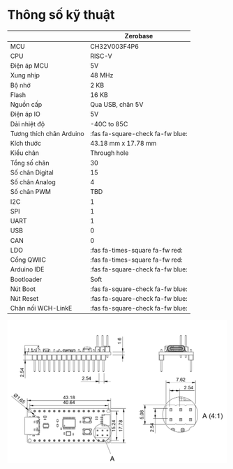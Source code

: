 <br>
<br>
<br>

# Thông số kỹ thuật

|           | Zerobase  |
|-----------|-----------|
| MCU | CH32V003F4P6 |
| CPU | RISC-V |
| Điện áp MCU | 5V |
| Xung nhịp | 48 MHz |
| Bộ nhớ | 2 KB |
| Flash | 16 KB |
| Nguồn cấp | Qua USB, chân 5V |
| Điện áp IO | 5V |
| Dải nhiệt độ | -40C to 85C |
| Tương thích chân Arduino | :fas fa-square-check fa-fw blue: |
| Kích thước | 43.18 mm x 17.78 mm |
| Kiểu chân | Through hole |
| Tổng số chân | 30 |
| Số chân Digital | 15 |
| Số chân Analog | 4 |
| Số chân PWM | TBD |
| I2C | 1 |
| SPI | 1 |
| UART | 1 |
| USB | 0 |
| CAN | 0 |
| LDO | :fas fa-times-square fa-fw red: |
| Cổng QWIIC | :fas fa-times-square fa-fw red: |
| Arduino IDE | :fas fa-square-check fa-fw blue: |
| Bootloader | Soft |
| Nút Boot | :fas fa-square-check fa-fw blue: |
| Nút Reset | :fas fa-square-check fa-fw blue: |
| Chân nối WCH-LinkE | :fas fa-square-check fa-fw blue: |

![Kích thước Zerobase](../../_media/zerobase_dimension.png)
